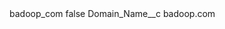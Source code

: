 <?xml version="1.0" encoding="UTF-8"?>
<CustomMetadata xmlns="http://soap.sforce.com/2006/04/metadata" xmlns:xsi="http://www.w3.org/2001/XMLSchema-instance" xmlns:xsd="http://www.w3.org/2001/XMLSchema">
    <label>badoop_com</label>
    <protected>false</protected>
    <values>
        <field>Domain_Name__c</field>
        <value xsi:type="xsd:string">badoop.com</value>
    </values>
</CustomMetadata>
